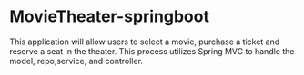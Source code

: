 # MovieTheater-springboot
This application will allow users to select a movie, purchase a ticket and reserve a seat in the theater. This process utilizes Spring MVC to handle the model, repo,service, and controller.
